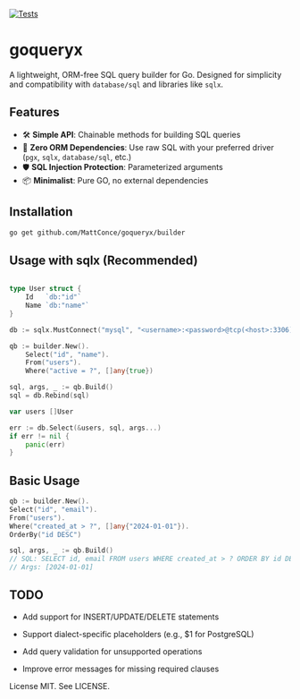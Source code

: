 [![Tests](https://github.com/MattConce/goqueryx/actions/workflows/tests.yml/badge.svg)](https://github.com/MattConce/goqueryx/actions)

# goqueryx

A lightweight, ORM-free SQL query builder for Go. Designed for simplicity and compatibility with `database/sql` and libraries like `sqlx`.

## Features

- 🛠️ **Simple API**: Chainable methods for building SQL queries
- 🚫 **Zero ORM Dependencies**: Use raw SQL with your preferred driver (`pgx`, `sqlx`, `database/sql`, etc.)
- 🛡️ **SQL Injection Protection**: Parameterized arguments
- 📦 **Minimalist**: Pure GO, no external dependencies

## Installation

```bash
go get github.com/MattConce/goqueryx/builder
```

## Usage with sqlx (Recommended)

```go

type User struct {
    Id   `db:"id"`
    Name `db:"name"`
}

db := sqlx.MustConnect("mysql", "<username>:<password>@tcp(<host>:3306)/<dbname>")

qb := builder.New().
    Select("id", "name").
    From("users").
    Where("active = ?", []any{true})

sql, args, _ := qb.Build()
sql = db.Rebind(sql)

var users []User

err := db.Select(&users, sql, args...)
if err != nil {
    panic(err)
}

```

## Basic Usage

```go
qb := builder.New().
Select("id", "email").
From("users").
Where("created_at > ?", []any{"2024-01-01"}).
OrderBy("id DESC")

sql, args, _ := qb.Build()
// SQL: SELECT id, email FROM users WHERE created_at > ? ORDER BY id DESC
// Args: [2024-01-01]
```

## TODO

- Add support for INSERT/UPDATE/DELETE statements

- Support dialect-specific placeholders (e.g., $1 for PostgreSQL)

- Add query validation for unsupported operations

- Improve error messages for missing required clauses

License
MIT. See LICENSE.
